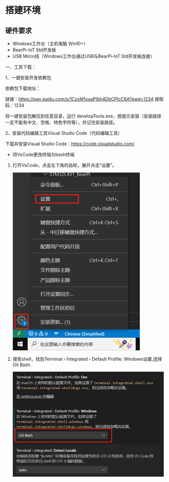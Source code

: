 # 搭建环境

## 硬件要求

-   Windows工作台（主机电脑 Win10+）
-   BearPi-IoT Std开发板
-   USB Micro线（Windows工作台通过USB与BearPi-IoT Std开发板连接）


一、工具下载：


1、一键安装开发依赖包

依赖包下载地址：

链接：https://pan.baidu.com/s/1CzsM1oaaPIbh4DbCPIcC6A?pwd=1234 
提取码：1234

 将一键安装包解压到任意目录，运行 developTools.exe，按提示安装（安装路径一定不能有中文、空格、特色字符等），并记住安装路径。

2、安装代码编辑工具Visual Studio Code（代码编辑工具）

下载并安装Visual Studio Code：https://code.visualstudio.com/

- 将VsCode更改终端为bash终端
1. 打开VsCode，点击左下角的齿轮，展开点击“设置”。

    ![GitBash](figures/打开设置.png)
    
2. 搜索shell，找到Terminal › Integrated › Default Profile: Windows设置,选择 Git Bash.

    ![GitBash](figures/Git_Bash.png)